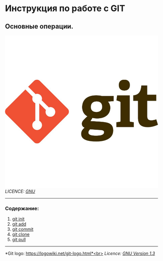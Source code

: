 # Инструкция по работе с GIT
## Основные операции.

![GIT-Logo](./Assets/GIT-Logo-1-3719.jpg)
*LICENCE: [GNU](licence.md)*<br>

---

### **Содержание**:
1. [git init](git%20init.md)
2. [git add](git%20add.md)
3. [git commit](git%20commit.md)
4. [git clone](git%20clone.md)
5. [git pull](git%20pull.md)


---



*Git logo: https://logowiki.net/git-logo.html*<br>
*Licence: [GNU Version 1.3](https://www.gnu.org/licenses/fdl-1.3.ru.html)*